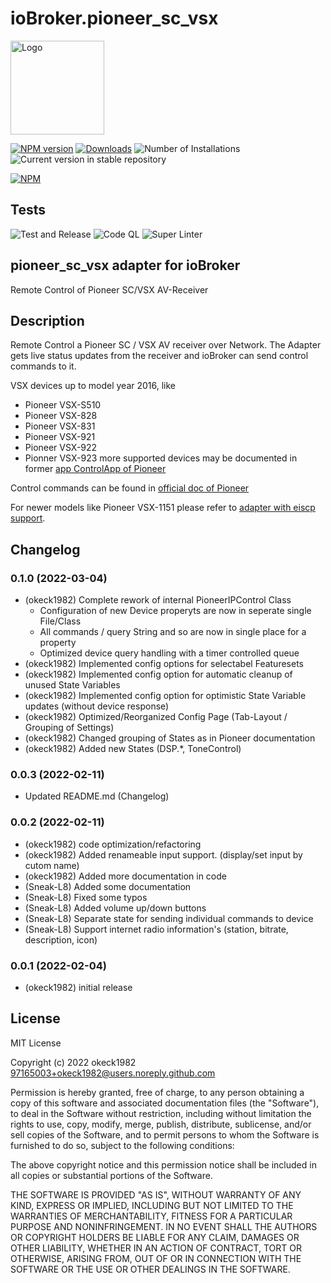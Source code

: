 # ioBroker.pioneer_sc_vsx
<img src="admin/pioneer_sc_vsx.png" width="150px" alt="Logo">

[![NPM version](https://img.shields.io/npm/v/iobroker.pioneer_sc_vsx.svg)](https://www.npmjs.com/package/iobroker.pioneer_sc_vsx)
[![Downloads](https://img.shields.io/npm/dm/iobroker.pioneer_sc_vsx.svg)](https://www.npmjs.com/package/iobroker.pioneer_sc_vsx)
![Number of Installations](https://iobroker.live/badges/pioneer_sc_vsx-installed.svg)
![Current version in stable repository](https://iobroker.live/badges/pioneer_sc_vsx-stable.svg)

[![NPM](https://nodei.co/npm/iobroker.pioneer_sc_vsx.png?downloads=true)](https://nodei.co/npm/iobroker.pioneer_sc_vsx/)

## Tests
![Test and Release](https://github.com/okeck1982/ioBroker.pioneer_sc_vsx/workflows/Test%20and%20Release/badge.svg)
![Code QL](https://github.com/okeck1982/ioBroker.pioneer_sc_vsx/workflows/CodeQL/badge.svg)
![Super Linter](https://github.com/okeck1982/ioBroker.pioneer_sc_vsx/workflows/Lint%20Code%20Base/badge.svg)

## pioneer_sc_vsx adapter for ioBroker
Remote Control of Pioneer SC/VSX AV-Receiver

## Description
Remote Control a Pioneer SC / VSX AV receiver over Network.
The Adapter gets live status updates from the receiver and ioBroker can send control commands to it.

VSX devices up to model year 2016, like
* Pioneer VSX-S510
* Pioneer VSX-828
* Pioneer VSX-831
* Pioneer VSX-921
* Pioneer VSX-922
* Pionner VSX-923
more supported devices may be documented in former [app ControlApp of Pioneer](https://jpn.pioneer/ja/support/soft/iapp_controlapp/en.html#anp02)

Control commands can be found in [official doc of Pioneer](http://www.pioneerelectronics.com/StaticFiles/PUSA/Files/Home%20Custom%20Install/SC-37-RS232.pdf)

For newer models like Pioneer VSX-1151 please refer to [adapter with eiscp support](https://github.com/ioBroker/ioBroker.onkyo).

## Changelog
<!--
	Placeholder for the next version (at the beginning of the line):
	### **WORK IN PROGRESS**
-->
### 0.1.0 (2022-03-04)
- (okeck1982) Complete rework of internal PioneerIPControl Class
  - Configuration of new Device properyts are now in seperate single File/Class
  - All commands / query String and so are now in single place for a property
  - Optimized device query handling with a timer controlled queue
- (okeck1982) Implemented config options for selectabel Featuresets
- (okeck1982) Implemented config option for automatic cleanup of unused State Variables
- (okeck1982) Implemented config option for optimistic State Variable updates (without device response)
- (okeck1982) Optimized/Reorganized Config Page (Tab-Layout / Grouping of Settings)
- (okeck1982) Changed grouping of States as in Pioneer documentation
- (okeck1982) Added new States (DSP.*, ToneControl)

### 0.0.3 (2022-02-11)
- Updated README.md (Changelog)

### 0.0.2 (2022-02-11)
* (okeck1982) code optimization/refactoring
* (okeck1982) Added renameable input support. (display/set input by cutom name)
* (okeck1982) Added more documentation in code
* (Sneak-L8)  Added some documentation
* (Sneak-L8)  Fixed some typos
* (Sneak-L8)  Added volume up/down buttons
* (Sneak-L8)  Separate state for sending individual commands to device
* (Sneak-L8)  Support internet radio information's (station, bitrate, description, icon)

### 0.0.1 (2022-02-04)
* (okeck1982) initial release

## License
MIT License

Copyright (c) 2022 okeck1982 <97165003+okeck1982@users.noreply.github.com>

Permission is hereby granted, free of charge, to any person obtaining a copy
of this software and associated documentation files (the "Software"), to deal
in the Software without restriction, including without limitation the rights
to use, copy, modify, merge, publish, distribute, sublicense, and/or sell
copies of the Software, and to permit persons to whom the Software is
furnished to do so, subject to the following conditions:

The above copyright notice and this permission notice shall be included in all
copies or substantial portions of the Software.

THE SOFTWARE IS PROVIDED "AS IS", WITHOUT WARRANTY OF ANY KIND, EXPRESS OR
IMPLIED, INCLUDING BUT NOT LIMITED TO THE WARRANTIES OF MERCHANTABILITY,
FITNESS FOR A PARTICULAR PURPOSE AND NONINFRINGEMENT. IN NO EVENT SHALL THE
AUTHORS OR COPYRIGHT HOLDERS BE LIABLE FOR ANY CLAIM, DAMAGES OR OTHER
LIABILITY, WHETHER IN AN ACTION OF CONTRACT, TORT OR OTHERWISE, ARISING FROM,
OUT OF OR IN CONNECTION WITH THE SOFTWARE OR THE USE OR OTHER DEALINGS IN THE
SOFTWARE.